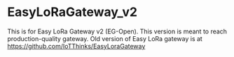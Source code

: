 # EasyLoRaGateway_v2
This is for Easy LoRa Gateway v2 (EG-Open). This version is meant to reach production-quality gateway.
Old version of Easy LoRa gateway is at https://github.com/IoTThinks/EasyLoraGateway
